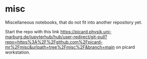 # misc
Miscellaneous notebooks, that do not fit into another repository yet.

Start the repo with this link https://picard.physik.uni-marburg.de/jupyterhub/hub/user-redirect/git-pull?repo=https%3A%2F%2Fgithub.com%2Fpicard-mr%2Fmisc&urlpath=tree%2Fmisc%2F&branch=main on picard workstation.
